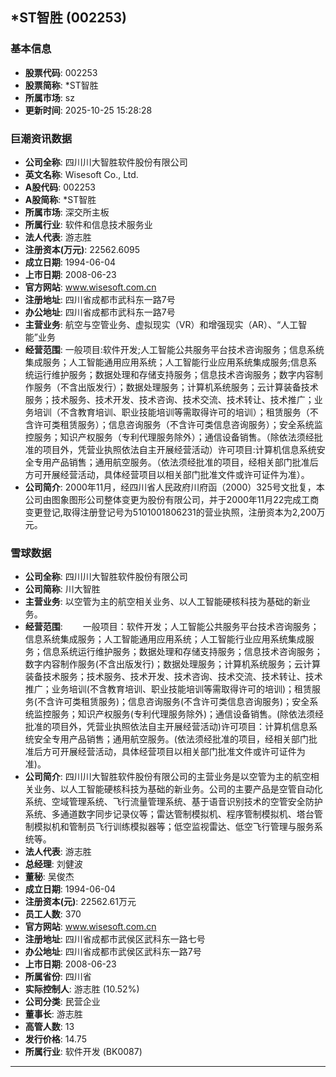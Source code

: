 ## *ST智胜 (002253)

### 基本信息

- **股票代码**: 002253
- **股票简称**: *ST智胜
- **所属市场**: sz
- **更新时间**: 2025-10-25 15:28:28

### 巨潮资讯数据

- **公司全称**: 四川川大智胜软件股份有限公司
- **英文名称**: Wisesoft Co., Ltd.
- **A股代码**: 002253
- **A股简称**: *ST智胜
- **所属市场**: 深交所主板
- **所属行业**: 软件和信息技术服务业
- **法人代表**: 游志胜
- **注册资本(万元)**: 22562.6095
- **成立日期**: 1994-06-04
- **上市日期**: 2008-06-23
- **官方网站**: www.wisesoft.com.cn
- **注册地址**: 四川省成都市武科东一路7号
- **办公地址**: 四川省成都市武科东一路7号
- **主营业务**: 航空与空管业务、虚拟现实（VR）和增强现实（AR）、“人工智能”业务
- **经营范围**: 一般项目:软件开发;人工智能公共服务平台技术咨询服务；信息系统集成服务；人工智能通用应用系统；人工智能行业应用系统集成服务;信息系统运行维护服务；数据处理和存储支持服务；信息技术咨询服务；数字内容制作服务（不含出版发行）；数据处理服务；计算机系统服务；云计算装备技术服务；技术服务、技术开发、技术咨询、技术交流、技术转让、技术推广；业务培训（不含教育培训、职业技能培训等需取得许可的培训）；租赁服务（不含许可类租赁服务）；信息咨询服务（不含许可类信息咨询服务）；安全系统监控服务；知识产权服务（专利代理服务除外）；通信设备销售。（除依法须经批准的项目外，凭营业执照依法自主开展经营活动）许可项目:计算机信息系统安全专用产品销售；通用航空服务。（依法须经批准的项目，经相关部门批准后方可开展经营活动，具体经营项目以相关部门批准文件或许可证件为准）。
- **公司简介**: 2000年11月，经四川省人民政府川府函（2000）325号文批复，本公司由图象图形公司整体变更为股份有限公司，并于2000年11月22完成工商变更登记,取得注册登记号为5101001806231的营业执照，注册资本为2,200万元。

### 雪球数据

- **公司全称**: 四川川大智胜软件股份有限公司
- **公司简称**: 川大智胜
- **主营业务**: 以空管为主的航空相关业务、以人工智能硬核科技为基础的新业务。
- **经营范围**: 　　一般项目：软件开发；人工智能公共服务平台技术咨询服务；信息系统集成服务；人工智能通用应用系统；人工智能行业应用系统集成服务；信息系统运行维护服务；数据处理和存储支持服务；信息技术咨询服务；数字内容制作服务(不含出版发行)；数据处理服务；计算机系统服务；云计算装备技术服务；技术服务、技术开发、技术咨询、技术交流、技术转让、技术推广；业务培训(不含教育培训、职业技能培训等需取得许可的培训)；租赁服务(不含许可类租赁服务)；信息咨询服务(不含许可类信息咨询服务)；安全系统监控服务；知识产权服务(专利代理服务除外)；通信设备销售。(除依法须经批准的项目外，凭营业执照依法自主开展经营活动)许可项目：计算机信息系统安全专用产品销售；通用航空服务。(依法须经批准的项目，经相关部门批准后方可开展经营活动，具体经营项目以相关部门批准文件或许可证件为准)。
- **公司简介**: 四川川大智胜软件股份有限公司的主营业务是以空管为主的航空相关业务、以人工智能硬核科技为基础的新业务。公司的主要产品是空管自动化系统、空域管理系统、飞行流量管理系统、基于语音识别技术的空管安全防护系统、多通道数字同步记录仪等；雷达管制模拟机、程序管制模拟机、塔台管制模拟机和管制员飞行训练模拟器等；低空监视雷达、低空飞行管理与服务系统等。
- **法人代表**: 游志胜
- **总经理**: 刘健波
- **董秘**: 吴俊杰
- **成立日期**: 1994-06-04
- **注册资本(元)**: 22562.61万元
- **员工人数**: 370
- **官方网站**: www.wisesoft.com.cn
- **注册地址**: 四川省成都市武侯区武科东一路七号
- **办公地址**: 四川省成都市武侯区武科东一路7号
- **上市日期**: 2008-06-23
- **所属省份**: 四川省
- **实际控制人**: 游志胜 (10.52%)
- **公司分类**: 民营企业
- **董事长**: 游志胜
- **高管人数**: 13
- **发行价格**: 14.75
- **所属行业**: 软件开发 (BK0087)

---